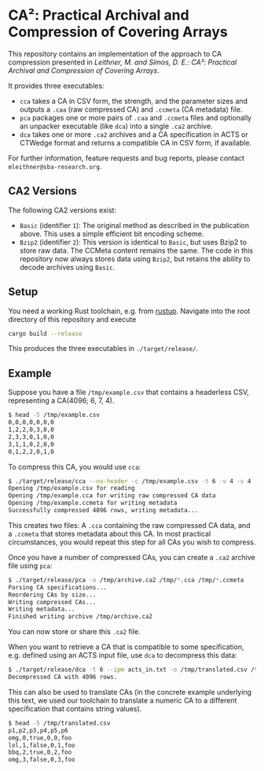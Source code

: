 # CA²: Practical Archival and Compression of Covering Arrays

This repository contains an implementation of the approach to CA compression presented in *Leithner, M. and Simos, D. E.: CA²: Practical Archival and Compression of Covering Arrays*.

It provides three executables:

* `cca` takes a CA in CSV form, the strength, and the parameter sizes and outputs a `.caa` (raw compressed CA) and `.ccmeta` (CA metadata) file.
* `pca` packages one or more pairs of `.caa` and `.ccmeta` files and optionally an unpacker executable (like `dca`) into a single `.ca2` archive.
* `dca` takes one or more `.ca2` archives and a CA specification in ACTS or CTWedge format and returns a compatible CA in CSV form, if available.

For further information, feature requests and bug reports, please contact `mleithner@sba-research.org`.

## CA2 Versions

The following CA2 versions exist:

* `Basic` (identifier `1`): The original method as described in the publication above. This uses a simple efficient bit encoding scheme.
* `Bzip2` (identifier `2`): This version is identical to `Basic`, but uses Bzip2 to store raw data. The CCMeta content remains the same. The code in this repository now always stores data using `Bzip2`, but retains the ability to decode archives using `Basic`. 

## Setup

You need a working Rust toolchain, e.g. from [rustup](https://rustup.rs/).
Navigate into the root directory of this repository and execute

```bash
cargo build --release
```

This produces the three executables in `./target/release/`.

## Example

Suppose you have a file `/tmp/example.csv` that contains a headerless CSV, representing a CA(4096; 6, 7, 4).

``` bash
$ head -5 /tmp/example.csv 
0,0,0,0,0,0,0
1,2,2,0,3,0,0
2,3,3,0,1,0,0
3,1,1,0,2,0,0
0,1,2,2,0,1,0
```

To compress this CA, you would use `cca`:
``` bash
$ ./target/release/cca --no-header -c /tmp/example.csv -t 6 -v 4 -v 4 -v 4 -v 4 -v 4 -v 4 -v 4
Opening /tmp/example.csv for reading
Opening /tmp/example.cca for writing raw compressed CA data
Opening /tmp/example.ccmeta for writing metadata
Successfully compressed 4096 rows, writing metadata...
```

This creates two files: A `.cca` containing the raw compressed CA data, and a `.ccmeta` that stores metadata about this CA.
In most practical circumstances, you would repeat this step for all CAs you wish to compress.

Once you have a number of compressed CAs, you can create a `.ca2` archive file using `pca`:
``` bash
$ ./target/release/pca -o /tmp/archive.ca2 /tmp/*.cca /tmp/*.ccmeta
Parsing CA specifications...
Reordering CAs by size...
Writing compressed CAs...
Writing metadata...
Finished writing archive /tmp/archive.ca2
```

You can now store or share this `.ca2` file.

When you want to retrieve a CA that is compatible to some specification, e.g. defined using an ACTS input file, use `dca` to decompress this data:

``` bash
$ ./target/release/dca -t 6 --ipm acts_in.txt -o /tmp/translated.csv /tmp/archive.ca2
Decompressed CA with 4096 rows.
```

This can also be used to translate CAs (in the concrete example underlying this text, we used our toolchain to translate a numeric CA to a different specification that contains string values).

``` bash
$ head -5 /tmp/translated.csv
p1,p2,p3,p4,p5,p6
omg,0,true,0,0,foo
lol,1,false,0,1,foo
bbq,2,true,0,2,foo
omg,3,false,0,3,foo
```
